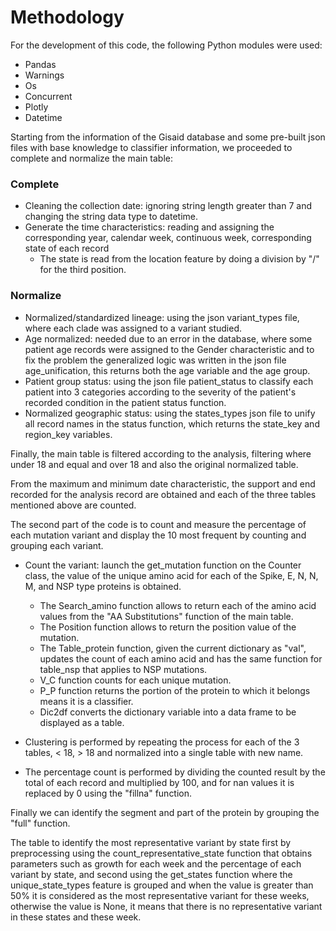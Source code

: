 # Methodology

For the development of this code, the following Python modules were used: 
* Pandas
* Warnings
* Os
* Concurrent
* Plotly
* Datetime

Starting from the information of the Gisaid database and some pre-built json files with base knowledge to classifier information, we proceeded to complete and normalize the main table: 

### Complete

* Cleaning the collection date: ignoring string length greater than 7 and changing the string data type to datetime. 
* Generate the time characteristics: reading and assigning the corresponding year, calendar week, continuous week, corresponding state of each record
    * The state is read from the location feature by doing a division by "/" for the third position.

### Normalize

* Normalized/standardized lineage: using the json variant_types file, where each clade was assigned to a variant studied.
* Age normalized: needed due to an error in the database, where some patient age records were assigned to the Gender characteristic and to fix the problem the generalized logic was written in the json file age_unification, this returns both the age variable and the age group.
* Patient group status: using the json file patient_status to classify each patient into 3 categories according to the severity of the patient's recorded condition in the patient status function.
* Normalized geographic status: using the states_types json file to unify all record names in the status function, which returns the state_key and region_key variables.

Finally, the main table is filtered according to the analysis, filtering where under 18 and equal and over 18 and also the original normalized table. 

From the maximum and minimum date characteristic, the support and end recorded for the analysis record are obtained and each of the three tables mentioned above are counted.

The second part of the code is to count and measure the percentage of each mutation variant and display the 10 most frequent by counting and grouping each variant.

* Count the variant: launch the get_mutation function on the Counter class, the value of the unique amino acid for each of the Spike, E, N, N, M, and NSP type proteins is obtained.
    * The Search_amino function allows to return each of the amino acid values from the "AA Substitutions" function of the main table. 
    * The Position function allows to return the position value of the mutation.
    * The Table_protein function, given the current dictionary as "val", updates the count of each amino acid and has the same function for table_nsp that applies to NSP mutations. 
    * V_C function counts for each unique mutation. 
    * P_P function returns the portion of the protein to which it belongs means it is a classifier. 
    * Dic2df converts the dictionary variable into a data frame to be displayed as a table. 

* Clustering is performed by repeating the process for each of the 3 tables, < 18, > 18 and normalized into a single table with new name.

* The percentage count is performed by dividing the counted result by the total of each record and multiplied by 100, and for nan values it is replaced by 0 using the "fillna" function.

Finally we can identify the segment and part of the protein by grouping the "full" function.

The table to identify the most representative variant by state first by preprocessing using the count_representative_state function that obtains parameters such as growth for each week and the percentage of each variant by state, and second using the get_states function where the unique_state_types feature is grouped and when the value is greater than 50% it is considered as the most representative variant for these weeks, otherwise the value is None, it means that there is no representative variant in these states and these week. 
